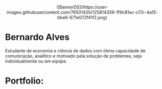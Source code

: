 <p align="center">
    ![BannerDS](https://user-images.githubusercontent.com/76501426/125814359-1f9c81ac-c17c-4a15-bbe6-671e072f41f2.png)
</p>


# Bernardo Alves
  Estudante de economia e ciência de dados com ótima capacidade de comunicação, analítico e motivado pela solução de problemas, seja individualmente ou em equipe.
  
  
# Portfolio:

## 
